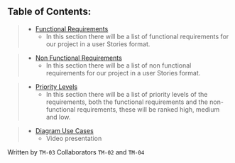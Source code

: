 ## Table of Contents:
>- [Functional Requirements](https://github.com/Ozia112/Team-2-FSE-repo/blob/FIS-Project-Stage-1/C_task/Functional%20Requirements.md)
>    - In this section there will be a list of functional requirements for our project in a user Stories format.

>- [Non Functional Requirements](https://github.com/Ozia112/Team-2-FSE-repo/blob/FIS-Project-Stage-1/C_task/Non%20Functional%20Requirements.md)
>    - In this section there will be a list of non functional requirements for our project in a user Stories format.

>- [Priority Levels](https://github.com/Ozia112/Team-2-FSE-repo/blob/FIS-Project-Stage-1/C_task/PriorityLevels.md)
>   - In this section there will be a list of priority levels of the requirements, both the functional requirements and the non-functional requirements, these will be ranked high, medium and low.

>- [Diagram Use Cases](https://github.com/Ozia112/Team-2-FSE-repo/blob/FIS-Project-Stage-1/C_task/DiagramUseCases.md)
>    - Video presentation

Written by `TM-03`
Collaborators `TM-02` and `TM-04`

